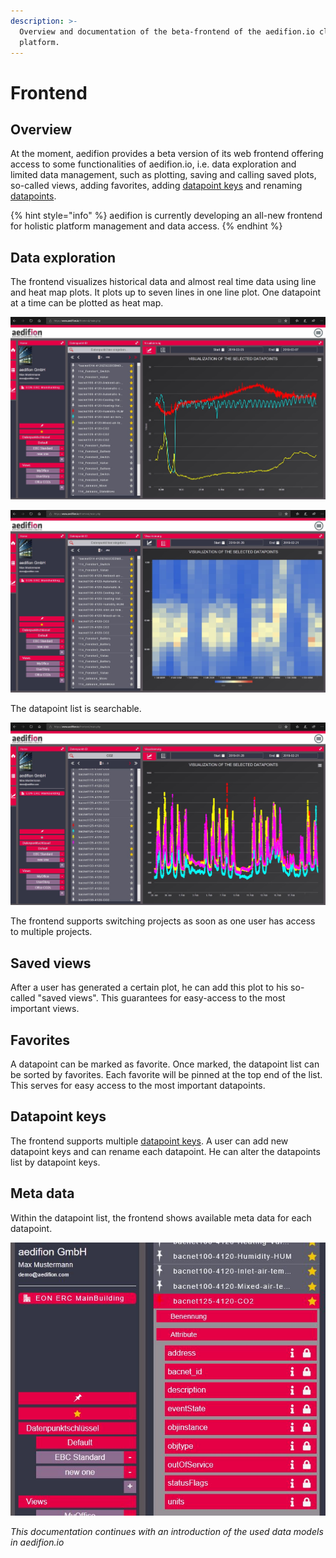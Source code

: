 ```yaml
---
description: >-
  Overview and documentation of the beta-frontend of the aedifion.io cloud
  platform.
---
```


# Frontend

## Overview

At the moment, aedifion provides a beta version of its web frontend offering access to some functionalities of aedifion.io, i.e. data exploration and limited data management, such as plotting, saving and calling saved plots, so-called views, adding favorites, adding [datapoint keys](../glossary.md#datapointkey) and renaming [datapoints](../glossary.md#datapoint).

{% hint style="info" %}
aedifion is currently developing an all-new frontend for holistic platform management and data access. 
{% endhint %}

## Data exploration

The frontend visualizes historical data and almost real time data using line and heat map plots. It plots up to seven lines in one line plot. One datapoint at a time can be plotted as heat map.

![Beta frontend with multiple lines plot](../.gitbook/assets/screenshot-beta-frontend.JPG)

![Beta frontend with heatmap plot of a CO2 time series over multiple weeks](../.gitbook/assets/screenshot-beta-frontend_heatmap.JPG)

The datapoint list is searchable.

![Searched datapoints list and multiple CO2 time series as line plot](../.gitbook/assets/screenshot-beta-frontend_search-co2.JPG)

The frontend supports switching projects as soon as one user has access to multiple projects.

## Saved views

After a user has generated a certain plot, he can add this plot to his so-called "saved views". This guarantees for easy-access to the most important views.

## Favorites

A datapoint can be marked as favorite. Once marked, the datapoint list can be sorted by favorites. Each favorite will be pinned at the top end of the list. This serves for easy access to the most important datapoints.

## Datapoint keys

The frontend supports multiple [datapoint keys](../glossary.md#datapointkey). A user can add new datapoint keys and can rename each datapoint. He can alter the datapoints list by datapoint keys.

## Meta data

Within the datapoint list, the frontend shows available meta data for each datapoint. 

![Meta data access](../.gitbook/assets/screenshot-beta-frontend_meta.JPG)



_This documentation continues with an introduction of the used data models in aedifion.io_

